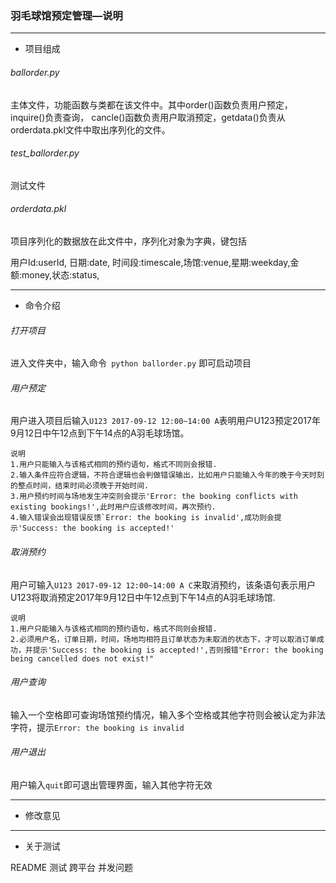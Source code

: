 ### 羽毛球馆预定管理—说明

****
* 项目组成


###### ballorder.py  
主体文件，功能函数与类都在该文件中。其中order()函数负责用户预定， inquire()负责查询， cancle()函数负责用户取消预定，getdata()负责从orderdata.pkl文件中取出序列化的文件。
   
###### test_ballorder.py   
测试文件

###### orderdata.pkl 

项目序列化的数据放在此文件中，序列化对象为字典，键包括 

用户Id:userId, 日期:date, 时间段:timescale,场馆:venue,星期:weekday,金额:money,状态:status,

***

* 命令介绍

###### 打开项目

进入文件夹中，输入命令``` python ballorder.py```
即可启动项目

###### 用户预定
    
用户进入项目后输入```U123 2017-09-12 12:00~14:00 A```表明用户U123预定2017年9月12日中午12点到下午14点的A羽毛球场馆。

```
说明
1.用户只能输入与该格式相同的预约语句，格式不同则会报错.
2.输入条件应符合逻辑，不符合逻辑也会判做错误输出，比如用户只能输入今年的晚于今天时刻的整点时间，结束时间必须晚于开始时间.
3.用户预约时间与场地发生冲突则会提示'Error: the booking conflicts with existing bookings!',此时用户应该修改时间，再次预约.
4.输入错误会出现错误反馈`Error: the booking is invalid',成功则会提示'Success: the booking is accepted!'
```
###### 取消预约

用户可输入```U123 2017-09-12 12:00~14:00 A C```来取消预约，该条语句表示用户U123将取消预定2017年9月12日中午12点到下午14点的A羽毛球场馆.

```
说明
1.用户只能输入与该格式相同的预约语句，格式不同则会报错.
2.必须用户名，订单日期，时间，场地均相符且订单状态为未取消的状态下，才可以取消订单成功，并提示'Success: the booking is accepted!',否则报错"Error: the booking being cancelled does not exist!"
```
###### 用户查询

输入一个空格即可查询场馆预约情况，输入多个空格或其他字符则会被认定为非法字符，提示```Error: the booking is invalid```



###### 用户退出
用户输入```quit```即可退出管理界面，输入其他字符无效


 

*****
* 修改意见


***
* 关于测试


README
测试
跨平台
并发问题